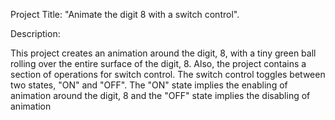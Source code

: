 Project Title: "Animate the digit 8 with a switch control".

Description:

This project creates an animation around the digit, 8, with a tiny green ball rolling over the entire surface of the digit, 8. Also, the project contains a section of operations for switch control. The switch control toggles between two states, "ON" and "OFF". The "ON" state implies the enabling of animation around the digit, 8 and the "OFF" state implies the disabling of animation
